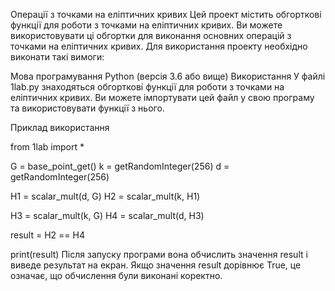 Операції з точками на еліптичних кривих
Цей проект містить обгорткові функції для роботи з точками на еліптичних кривих.
Ви можете використовувати ці обгортки для виконання основних операцій з точками на еліптичних кривих.
Для використання проекту необхідно виконати такі вимоги:

Мова програмування Python (версія 3.6 або вище)
Використання
У файлі 1lab.py знаходяться обгорткові функції для роботи з точками на еліптичних кривих. Ви можете імпортувати цей файл у свою програму та використовувати функції з нього.

Приклад використання

from 1lab import *

G = base_point_get()
k = getRandomInteger(256)
d = getRandomInteger(256)

H1 = scalar_mult(d, G)
H2 = scalar_mult(k, H1)

H3 = scalar_mult(k, G)
H4 = scalar_mult(d, H3)

result = H2 == H4

print(result)
Після запуску програми вона обчислить значення result і виведе результат на екран.
Якщо значення result дорівнює True, це означає, що обчислення були виконані коректно.
